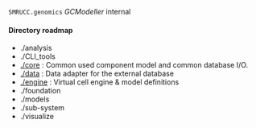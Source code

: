 ``SMRUCC.genomics`` _GCModeller_ internal

#### Directory roadmap

+ ./analysis
+ ./CLI_tools
+ [./core](./core/) : Common used component model and common database I/O.
+ [./data](./data/) : Data adapter for the external database
+ [./engine](./engine) : Virtual cell engine &amp; model definitions
+ ./foundation
+ ./models
+ ./sub-system
+ ./visualize